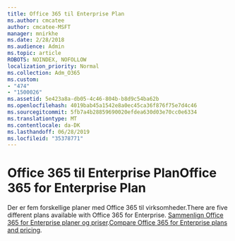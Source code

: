 ```yaml
---
title: Office 365 til Enterprise Plan
ms.author: cmcatee
author: cmcatee-MSFT
manager: mnirkhe
ms.date: 2/28/2018
ms.audience: Admin
ms.topic: article
ROBOTS: NOINDEX, NOFOLLOW
localization_priority: Normal
ms.collection: Adm_O365
ms.custom:
- "474"
- "1500026"
ms.assetid: 5e423a8a-db05-4c46-804b-b8d9c54ba62b
ms.openlocfilehash: 4019bab45a1542e8a0ec45ca36f876f75e7d4c46
ms.sourcegitcommit: 5fb7a4b28859690020efdea630d03e70cc0e6334
ms.translationtype: MT
ms.contentlocale: da-DK
ms.lasthandoff: 06/28/2019
ms.locfileid: "35378771"
---
```

# <a name="office-365-for-enterprise-plan"></a><span data-ttu-id="bd55b-102">Office 365 til Enterprise Plan</span><span class="sxs-lookup"><span data-stu-id="bd55b-102">Office 365 for Enterprise Plan</span></span>

<span data-ttu-id="bd55b-103">Der er fem forskellige planer med Office 365 til virksomheder.</span><span class="sxs-lookup"><span data-stu-id="bd55b-103">There are five different plans available with Office 365 for Enterprise.</span></span> <span data-ttu-id="bd55b-104">[Sammenlign Office 365 for Enterprise planer og priser](https://products.office.com/business/compare-more-office-365-for-business-plans).</span><span class="sxs-lookup"><span data-stu-id="bd55b-104">[Compare Office 365 for Enterprise plans and pricing](https://products.office.com/business/compare-more-office-365-for-business-plans).</span></span>
  